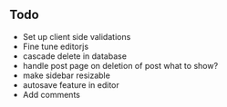 ## Todo
- Set up client side validations
- Fine tune editorjs
- cascade delete in database
- handle post page on deletion of post what to show?
- make sidebar resizable
- autosave feature in editor
- Add comments

